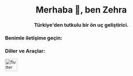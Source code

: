 <!--
**zehrakamisli/ZehraKamisli** is a ✨ _special_ ✨ repository because its `README.md` (this file) appears on your GitHub profile.

Here are some ideas to get you started:

- 🔭 I’m currently working on ...
- 🌱 I’m currently learning ...
- 👯 I’m looking to collaborate on ...
- 🤔 I’m looking for help with ...
- 💬 Ask me about ...
- 📫 How to reach me: ...
- 😄 Pronouns: ...
- ⚡ Fun fact: ...
-->

<h1 align="center">Merhaba 👋, ben Zehra</h1>
<h3 align="center">Türkiye'den tutkulu bir ön uç geliştirici.</h3>

<h3 align="left">Benimle iletişime geçin: </h3>
<p align="left">
</p>

<h3 align="left">Diller ve Araçlar:</h3>
<p align="left"> <a href="https://flutter .dev" target="_blank" rel="noreferrer"> <img src="https://www.vectorlogo.zone/logos/flutterio/flutterio-icon.svg" alt="flutter" width="40" yükseklik ="40"/> </a> </p>

